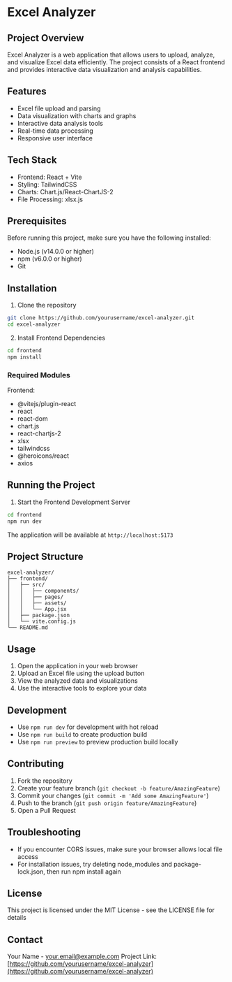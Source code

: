 # Excel Analyzer

## Project Overview
Excel Analyzer is a web application that allows users to upload, analyze, and visualize Excel data efficiently. The project consists of a React frontend and provides interactive data visualization and analysis capabilities.

## Features
- Excel file upload and parsing
- Data visualization with charts and graphs
- Interactive data analysis tools
- Real-time data processing
- Responsive user interface

## Tech Stack
- Frontend: React + Vite
- Styling: TailwindCSS
- Charts: Chart.js/React-ChartJS-2
- File Processing: xlsx.js

## Prerequisites
Before running this project, make sure you have the following installed:
- Node.js (v14.0.0 or higher)
- npm (v6.0.0 or higher)
- Git

## Installation

1. Clone the repository
```bash
git clone https://github.com/yourusername/excel-analyzer.git
cd excel-analyzer
```

2. Install Frontend Dependencies
```bash
cd frontend
npm install
```

### Required Modules
Frontend:
- @vitejs/plugin-react
- react
- react-dom
- chart.js
- react-chartjs-2
- xlsx
- tailwindcss
- @heroicons/react
- axios

## Running the Project

1. Start the Frontend Development Server
```bash
cd frontend
npm run dev
```
The application will be available at `http://localhost:5173`

## Project Structure
```
excel-analyzer/
├── frontend/
│   ├── src/
│   │   ├── components/
│   │   ├── pages/
│   │   ├── assets/
│   │   └── App.jsx
│   ├── package.json
│   └── vite.config.js
└── README.md
```

## Usage
1. Open the application in your web browser
2. Upload an Excel file using the upload button
3. View the analyzed data and visualizations
4. Use the interactive tools to explore your data

## Development
- Use `npm run dev` for development with hot reload
- Use `npm run build` to create production build
- Use `npm run preview` to preview production build locally

## Contributing
1. Fork the repository
2. Create your feature branch (`git checkout -b feature/AmazingFeature`)
3. Commit your changes (`git commit -m 'Add some AmazingFeature'`)
4. Push to the branch (`git push origin feature/AmazingFeature`)
5. Open a Pull Request

## Troubleshooting
- If you encounter CORS issues, make sure your browser allows local file access
- For installation issues, try deleting node_modules and package-lock.json, then run npm install again

## License
This project is licensed under the MIT License - see the LICENSE file for details

## Contact
Your Name - your.email@example.com
Project Link: [https://github.com/yourusername/excel-analyzer](https://github.com/yourusername/excel-analyzer)

